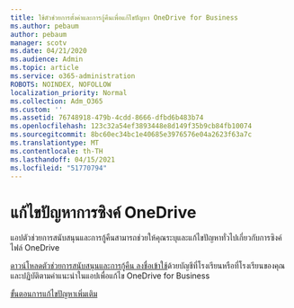 ```yaml
---
title: ใช้ตัวช่วยการตั้งค่าและการกู้คืนเพื่อแก้ไขปัญหา OneDrive for Business
ms.author: pebaum
author: pebaum
manager: scotv
ms.date: 04/21/2020
ms.audience: Admin
ms.topic: article
ms.service: o365-administration
ROBOTS: NOINDEX, NOFOLLOW
localization_priority: Normal
ms.collection: Adm_O365
ms.custom: ''
ms.assetid: 76748918-479b-4cdd-8666-dfbd6b483b74
ms.openlocfilehash: 123c32a54ef3893448e8d149f35b9cb84fb10074
ms.sourcegitcommit: 8bc60ec34bc1e40685e3976576e04a2623f63a7c
ms.translationtype: MT
ms.contentlocale: th-TH
ms.lasthandoff: 04/15/2021
ms.locfileid: "51770794"
---
```

# <a name="fix-onedrive-sync-problems"></a>แก้ไขปัญหาการซิงค์ OneDrive

แอปตัวช่วยการสนับสนุนและการกู้คืนสามารถช่วยให้คุณระบุและแก้ไขปัญหาทั่วไปเกี่ยวกับการซิงค์ไฟล์ OneDrive 
  
[ดาวน์โหลดตัวช่วยการสนับสนุนและการกู้คืน ลงชื่อเข้าใช้](https://aka.ms/sara)ด้วยบัญชีที่โรงเรียนหรือที่โรงเรียนของคุณ และปฏิบัติตามคําแนะนําในแอปเพื่อแก้ไข OneDrive for Business 
  
[ขั้นตอนการแก้ไขปัญหาเพิ่มเติม](https://go.microsoft.com/fwlink/?linkid=872097)
  

